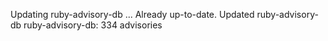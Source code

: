 Updating ruby-advisory-db ...
Already up-to-date.
Updated ruby-advisory-db
ruby-advisory-db: 334 advisories
